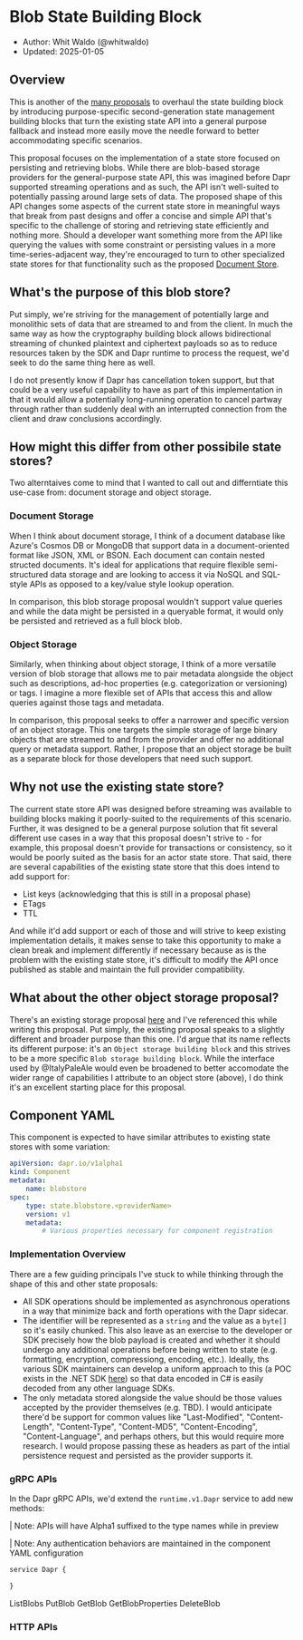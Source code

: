 # Blob State Building Block
- Author: Whit Waldo (@whitwaldo)
- Updated: 2025-01-05

## Overview
This is another of the [many proposals](https://github.com/dapr/dapr/issues/7339) to overhaul the state building block by introducing purpose-specific second-generation state management building blocks that turn the existing state API into a general purpose fallback and instead more easily move the needle forward to better accommodating specific scenarios.

This proposal focuses on the implementation of a state store focused on persisting and retrieving blobs. While there are blob-based storage providers for the general-purpose state API, this was imagined before Dapr supported streaming operations and as such, the API isn't well-suited to potentially passing around large sets of data. The proposed shape of this API changes some aspects of the current state store in meaningful ways that break from past designs and offer a concise and simple API that's specific to the challenge of storing and retrieving state efficiently and nothing more. Should a developer want something more from the API like querying the values with some constraint or persisting values in a more time-series-adjacent way, they're encouraged to turn to other specialized state stores for that functionality such as the proposed [Document Store](https://github.com/dapr/dapr/issues/5146).

## What's the purpose of this blob store?
Put simply, we're striving for the management of potentially large and monolithic sets of data that are streamed to and from the client. In much the same way as how the cryptography building block allows bidirectional streaming of chunked plaintext and ciphertext payloads so as to reduce resources taken by the SDK and Dapr runtime to process the request, we'd seek to do the same thing here as well.

I do not presently know if Dapr has cancellation token support, but that could be a very useful capability to have as part of this implementation in that it would allow a potentially long-running operation to cancel partway through rather than suddenly deal with an interrupted connection from the client and draw conclusions accordingly.

## How might this differ from other possibile state stores?
Two alterntaives come to mind that I wanted to call out and differntiate this use-case from: document storage and object storage. 

### Document Storage
When I think about document storage, I think of a document database like Azure's Cosmos DB or MongoDB that support data in a document-oriented format like JSON, XML or BSON. Each document can contain nested structed documents. It's ideal for applications that require flexible semi-structured data storage and are looking to access it via NoSQL and SQL-style APIs as opposed to a key/value style lookup operation. 

In comparison, this blob storage proposal wouldn't support value queries and while the data might be persisted in a queryable format, it would only be persisted and retrieved as a full block blob.

### Object Storage
Similarly, when thinking about object storage, I think of a more versatile version of blob storage that allows me to pair metadata alongside the object such as descriptions, ad-hoc properties (e.g. categorization or versioning) or tags. I imagine a more flexible set of APIs that access this and allow queries against those tags and metadata.

In comparison, this proposal seeks to offer a narrower and specific version of an object storage. This one targets the simple storage of large binary objects that are streamed to and from the provider and offer no additional query or metadata support. Rather, I propose that an object storage be built as a separate block for those developers that need such support.

## Why not use the existing state store?
The current state store API was designed before streaming was available to building blocks making it poorly-suited to the requirements of this scenario. Further, it was designed to be a general purpose solution that fit several different use cases in a way that this proposal doesn't strive to - for example, this proposal doesn't provide for transactions or consistency, so it would be poorly suited as the basis for an actor state store. That said, there are several capabilities of the existing state store that this does intend to add support for:

- List keys (acknowledging that this is still in a proposal phase)
- ETags
- TTL

And while it'd add support or each of those and will strive to keep existing implementation details, it makes sense to take this opportunity to make a clean break and implement differently if necessary because as is the problem with the existing state store, it's difficult to modify the API once published as stable and maintain the full provider compatibility.

## What about the other object storage proposal?
There's an existing storage proposal [here](https://github.com/dapr/proposals/pull/18/files#top) and I've referenced this while writing this proposal. Put simply, the existing proposal speaks to a slightly different and broader purpose than this one. I'd argue that its name reflects its different purpose: it's an `Object storage building block` and this strives to be a more specific `Blob storage building block`. While the interface used by @ItalyPaleAle would even be broadened to better accomodate the wider range of capabilities I attribute to an object store (above), I do think it's an excellent starting place for this proposal. 

## Component YAML
This component is expected to have similar attributes to existing state stores with some variation:

```yaml
apiVersion: dapr.io/v1alpha1
kind: Component
metadata:
    name: blobstore
spec:
    type: state.blobstore.<providerName>
    version: v1
    metadata:
        # Various properties necessary for component registration
```

### Implementation Overview
There are a few guiding principals I've stuck to while thinking through the shape of this and other state proposals:
- All SDK operations should be implemented as asynchronous operations in a way that minimize back and forth operations with the Dapr sidecar.
- The identifier will be represented as a `string` and the value as a `byte[]` so it's easily chunked. This also leave as an exercise to the developer or SDK precisely how the blob payload is created and whether it should undergo any additional operations before being written to state (e.g. formatting, encryption, compressiong, encoding, etc.). Ideally, ths various SDK maintainers can develop a uniform approach to this (a POC exists in the .NET SDK [here](https://github.com/dapr/dotnet-sdk/pull/1378)) so that data encoded in C# is easily decoded from any other language SDKs.
- The only metadata stored alongside the value should be those values accepted by the provider themselves (e.g. TBD). I would anticipate there'd be support for common values like "Last-Modified", "Content-Length", "Content-Type", "Content-MD5", "Content-Encoding", "Content-Language", and perhaps others, but this would require more research. I would propose passing these as headers as part of the intial persistence request and persisted as the provider supports it.

### gRPC APIs
In the Dapr gRPC APIs, we'd extend the `runtime.v1.Dapr` service to add new methods:

| Note: APIs will have Alpha1 suffixed to the type names while in preview

| Note: Any authentication behaviors are maintained in the component YAML configuration

```proto
service Dapr {

}
```

ListBlobs
PutBlob
GetBlob
GetBlobProperties
DeleteBlob

### HTTP APIs


